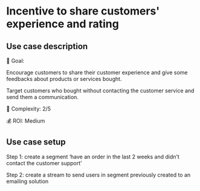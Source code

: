# Incentive to share customers' experience and rating

## Use case description

🎯  Goal:

Encourage customers to share their customer experience and give some feedbacks about products or services bought.

Target customers who bought without contacting the customer service and send them a communication.

🔧  Complexity: 2/5

💰  ROI: Medium

## Use case setup

Step 1: create a segment ‘have an order in the last 2 weeks and didn’t contact the customer support’

Step 2: create a stream to send users in segment previously created to an emailing solution
